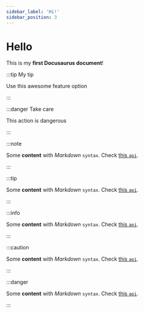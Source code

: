 ```yaml
---
sidebar_label: 'Hi!'
sidebar_position: 3
---
```


# Hello

This is my **first Docusaurus document**!

:::tip My tip

Use this awesome feature option

:::

:::danger Take care

This action is dangerous

:::

:::note

Some **content** with _Markdown_ `syntax`. Check [this `api`](#).

:::

:::tip

Some **content** with _Markdown_ `syntax`. Check [this `api`](#).

:::

:::info

Some **content** with _Markdown_ `syntax`. Check [this `api`](#).

:::

:::caution

Some **content** with _Markdown_ `syntax`. Check [this `api`](#).

:::

:::danger

Some **content** with _Markdown_ `syntax`. Check [this `api`](#).

:::